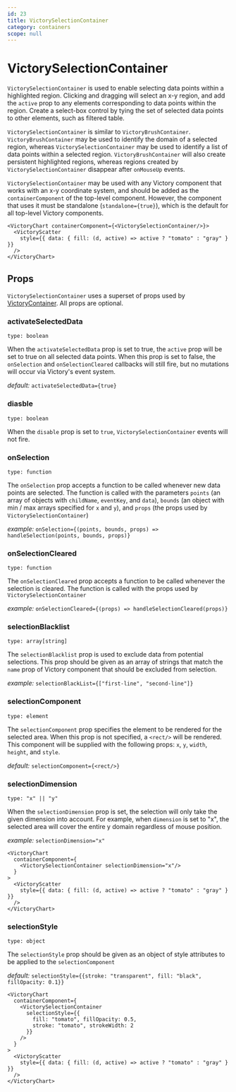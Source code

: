 ```yaml
---
id: 23
title: VictorySelectionContainer
category: containers
scope: null
---
```

# VictorySelectionContainer

`VictorySelectionContainer` is used to enable selecting data points within a highlighted region.
Clicking and dragging will select an x-y region, and add the `active` prop to any elements
corresponding to data points within the region. Create a select-box control by tying the set of
selected data points to other elements, such as filtered table.

`VictorySelectionContainer` is similar to `VictoryBrushContainer`. `VictoryBrushContainer` may be
used to identify the domain of a selected region, whereas `VictorySelectionContainer` may be used to
identify a list of data points within a selected region. `VictoryBrushContainer` will also create
persistent highlighted regions, whereas regions created by `VictorySelectionContainer`
disappear after `onMouseUp` events.

`VictorySelectionContainer` may be used with any Victory component that works with an x-y coordinate
system, and should be added as the `containerComponent` of the top-level component.
However, the component that uses it must be standalone
(`standalone={true}`), which is the default for all top-level Victory components.

```playground
<VictoryChart containerComponent={<VictorySelectionContainer/>}>
  <VictoryScatter
    style={{ data: { fill: (d, active) => active ? "tomato" : "gray" } }}
  />
</VictoryChart>
```

## Props

`VictorySelectionContainer` uses a superset of props used by [VictoryContainer][]. All props are optional.

### activateSelectedData

`type: boolean`

When the `activateSelectedData` prop is set to true, the `active` prop will be set to true on all selected data points. When this prop is set to false, the `onSelection` and `onSelectionCleared` callbacks will still fire, but no mutations will occur via Victory's event system.

*default:* `activateSelectedData={true}`

### diasble

`type: boolean`

When the `disable` prop is set to `true`, `VictorySelectionContainer` events will not fire.

### onSelection

`type: function`

The `onSelection` prop accepts a function to be called whenever new data points are selected. The
function is called with the parameters `points` (an array of objects with `childName`, `eventKey`,
and `data`), `bounds` (an object with min / max arrays specified for `x` and `y`), and `props` (the props used by `VictorySelectionContainer`)

*example:* `onSelection={(points, bounds, props) => handleSelection(points, bounds, props)}`

### onSelectionCleared

`type: function`

The `onSelectionCleared` prop accepts a function to be called whenever the selection is cleared. The function is called with the props used by `VictorySelectionContainer`

*example:* `onSelectionCleared={(props) => handleSelectionCleared(props)}`

### selectionBlacklist

`type: array[string]`

The `selectionBlacklist` prop is used to exclude data from potential selections. This prop should be given as an array of strings that match the `name` prop of Victory component that should be excluded from selection.

*example:* `selectionBlackList={["first-line", "second-line"]}`


### selectionComponent

`type: element`

The `selectionComponent` prop specifies the element to be rendered for the selected area. When
this prop is not specified, a `<rect/>` will be rendered. This component will be supplied with the
following props: `x`, `y`, `width`, `height`, and `style`.

*default:* `selectionComponent={<rect/>}`

### selectionDimension

`type: "x" || "y"`

When the `selectionDimension` prop is set, the selection will only take the given dimension into account.
For example, when `dimension` is set to "x", the selected area will cover the entire y domain
regardless of mouse position.

*example:* `selectionDimension="x"`

```playground
<VictoryChart
  containerComponent={
    <VictorySelectionContainer selectionDimension="x"/>
  }
>
  <VictoryScatter
    style={{ data: { fill: (d, active) => active ? "tomato" : "gray" } }}
  />
</VictoryChart>
```

### selectionStyle

`type: object`

The `selectionStyle` prop should be given as an object of style attributes to be applied to the
`selectionComponent`

*default:* `selectionStyle={{stroke: "transparent", fill: "black", fillOpacity: 0.1}}`

```playground
<VictoryChart
  containerComponent={
    <VictorySelectionContainer
      selectionStyle={{
        fill: "tomato", fillOpacity: 0.5,
        stroke: "tomato", strokeWidth: 2
      }}
    />
  }
>
  <VictoryScatter
    style={{ data: { fill: (d, active) => active ? "tomato" : "gray" } }}
  />
</VictoryChart>
```
[VictoryContainer]: https://formidable.com/open-source/victory/docs/victory-container
